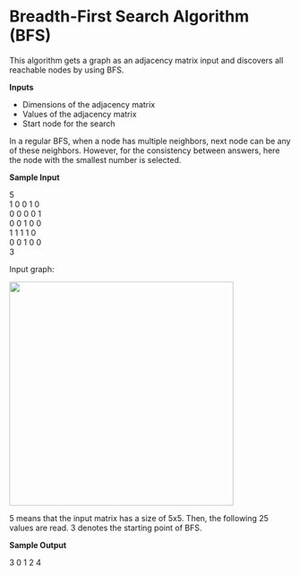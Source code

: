 # Breadth-First Search Algorithm (BFS)

This algorithm gets a graph as an adjacency matrix input and discovers all reachable nodes by using BFS.

**Inputs**

* Dimensions of the adjacency matrix
* Values of the adjacency matrix
* Start node for the search

In a regular BFS, when a node has multiple neighbors, next node can be any of these neighbors. However, for the
consistency between answers, here the node with the smallest number is selected.

**Sample Input**

5\
1 0 0 1 0\
0 0 0 0 1\
0 0 1 0 0\
1 1 1 1 0\
0 0 1 0 0\
3

Input graph:

<img src="https://user-images.githubusercontent.com/36201330/165468833-2e6fd4c3-08e0-4865-a332-a62b4e251472.png" width=400>

5 means that the input matrix has a size of 5x5.
Then, the following 25 values are read.
3 denotes the starting point of BFS.

**Sample Output**

3 0 1 2 4
